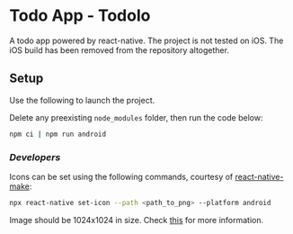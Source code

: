 # Todo App - Todolo

A todo app powered by react-native. The project is not tested on iOS. The iOS build has been removed from the repository altogether.

## Setup

Use the following to launch the project.

Delete any preexisting `node_modules` folder, then run the code below:

```bash
npm ci | npm run android
```

### _Developers_

Icons can be set using the following commands, courtesy of [react-native-make](https://github.com/bamlab/react-native-make):

```bash
npx react-native set-icon --path <path_to_png> --platform android
```

Image should be 1024x1024 in size. Check [this](https://stackoverflow.com/a/40534324) for more information.
